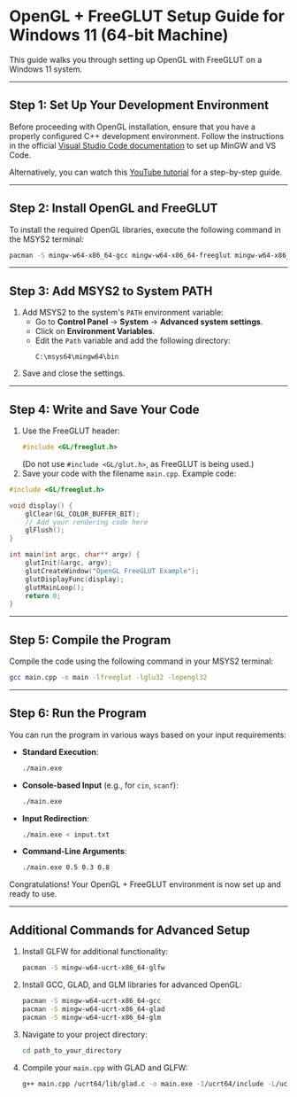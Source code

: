 # **OpenGL + FreeGLUT Setup Guide for Windows 11 (64-bit Machine)**  

This guide walks you through setting up OpenGL with FreeGLUT on a Windows 11 system.  

---  

## **Step 1: Set Up Your Development Environment**  

Before proceeding with OpenGL installation, ensure that you have a properly configured C++ development environment. Follow the instructions in the official [Visual Studio Code documentation](https://code.visualstudio.com/docs/cpp/config-mingw#_prerequisites) to set up MinGW and VS Code.  

Alternatively, you can watch this [YouTube tutorial](https://www.youtube.com/watch?v=oC69vlWofJQ) for a step-by-step guide.  


---

## **Step 2: Install OpenGL and FreeGLUT**

To install the required OpenGL libraries, execute the following command in the MSYS2 terminal:

```sh
pacman -S mingw-w64-x86_64-gcc mingw-w64-x86_64-freeglut mingw-w64-x86_64-mesa
```

---

## **Step 3: Add MSYS2 to System PATH**

1. Add MSYS2 to the system's `PATH` environment variable:
   - Go to **Control Panel** → **System** → **Advanced system settings**.
   - Click on **Environment Variables**.
   - Edit the `Path` variable and add the following directory:
     ```
     C:\msys64\mingw64\bin
     ```
2. Save and close the settings.

---

## **Step 4: Write and Save Your Code**

1. Use the FreeGLUT header:
   ```cpp
   #include <GL/freeglut.h>
   ```
   (Do not use `#include <GL/glut.h>`, as FreeGLUT is being used.)
2. Save your code with the filename `main.cpp`. Example code:

```cpp
#include <GL/freeglut.h>

void display() {
    glClear(GL_COLOR_BUFFER_BIT);
    // Add your rendering code here
    glFlush();
}

int main(int argc, char** argv) {
    glutInit(&argc, argv);
    glutCreateWindow("OpenGL FreeGLUT Example");
    glutDisplayFunc(display);
    glutMainLoop();
    return 0;
}
```

---

## **Step 5: Compile the Program**

Compile the code using the following command in your MSYS2 terminal:

```sh
gcc main.cpp -o main -lfreeglut -lglu32 -lopengl32
```

---

## **Step 6: Run the Program**

You can run the program in various ways based on your input requirements:

- **Standard Execution**:
  ```sh
  ./main.exe
  ```
- **Console-based Input** (e.g., for `cin`, `scanf`):
  ```sh
  ./main.exe
  ```
- **Input Redirection**:
  ```sh
  ./main.exe < input.txt
  ```
- **Command-Line Arguments**:
  ```sh
  ./main.exe 0.5 0.3 0.8
  ```

Congratulations! Your OpenGL + FreeGLUT environment is now set up and ready to use.

---

## **Additional Commands for Advanced Setup**

1. Install GLFW for additional functionality:
   ```sh
   pacman -S mingw-w64-ucrt-x86_64-glfw
   ```
2. Install GCC, GLAD, and GLM libraries for advanced OpenGL:
   ```sh
   pacman -S mingw-w64-ucrt-x86_64-gcc
   pacman -S mingw-w64-ucrt-x86_64-glad
   pacman -S mingw-w64-ucrt-x86_64-glm
   ```
3. Navigate to your project directory:
   ```sh
   cd path_to_your_directory
   ```
4. Compile your `main.cpp` with GLAD and GLFW:
   ```sh
   g++ main.cpp /ucrt64/lib/glad.c -o main.exe -I/ucrt64/include -L/ucrt64/lib -lglfw -lopengl32
   ```
